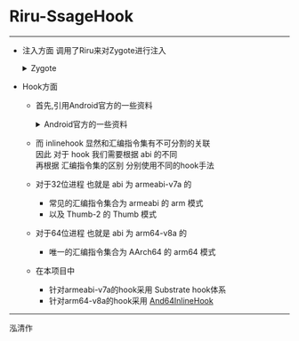 # Riru-SsageHook
---
- 注入方面
调用了Riru来对Zygote进行注入
    <details>
    <summary>Zygote</summary>

    > 安卓下进程都是从Zygote fork的. <br>
    > 当注入so到Zygote后,之后启动的进程就都会带有这个so. <br>
    > 可以自己注入Zygote进程或者使用Riru这个模块. <br>

    </details>

- Hook方面

  - 首先,引用Android官方的一些资料
    <details>
    <summary>Android官方的一些资料</summary>

    > ---
    > - 使用原生代码时,硬件很重要.NDK 提供各种 ABI 供您选择,可让您确保针对正确的架构和 CPU 进行编译.<br>
    > - 不同的 Android 设备使用不同的 CPU,而不同的 CPU 支持不同的指令集.CPU 与指令集的每种组合都有专属的应用二进制接口 (ABI).<br>
        您可以通过多种方式检查代码中的 CPU 功能,但每种方式都需要做出不同的取舍.<br>
    > ---
    > **支持的 ABI** <br>
    > |ABI|支持的指令集|备注|
    > |----|----|----|
    > |armeabi-v7a|armeabi<br>Thumb-2<br>Thumb-2<br>VFPv3-D16|与 ARMv5/v6 设备不兼容|
    > |arm64-v8a|AArch64|| 
    > ---
    > **注:**
    > 由于本项目依赖于Riru对Zygote进行注入<br>
    > 而Zygote只有真机拥有<br>
    > 因此对于模拟器的x86构架所支持的abi进行省略<br>
    > 有兴趣的请参考[Android官方资料](https://developer.android.com/ndk/guides/arch?hl=zh-cn)
    >
    > ---
    > **ABI：使用预处理器的预定义宏** <br>
    > 通常，在构建时使用 #if defined 及以下各项确定 ABI 最为方便：<br>
    >   - 对于 32 位 ARM，使用 __arm__ <br>
    >   - 对于 64 位 ARM，使用 __aarch64__ <br>
    >   - 对于 32 位 X86，使用 __i386__ <br>
    >   - 对于 64 位 X86，使用 __x86_64__ <br>
    >
    > 请注意：32 位 X86 称为 __i386__，而不是 __x86__，这可能与您预想的有所不同！<br>
    >
    > ---

    </details>

  - 而 inlinehook 显然和汇编指令集有不可分割的关联<br>
  因此 对于 hook 我们需要根据 abi 的不同 <br>
  再根据 汇编指令集的区别 分别使用不同的hook手法 <br>
 
  - 对于32位进程 也就是 abi 为 armeabi-v7a 的
    - 常见的汇编指令集合为 armeabi 的 arm 模式
    - 以及 Thumb-2 的 Thumb 模式

  - 对于64位进程 也就是 abi 为 arm64-v8a 的
    - 唯一的汇编指令集合为 AArch64 的 arm64 模式

  - 在本项目中
    - 针对armeabi-v7a的hook采用 Substrate hook体系
    - 针对arm64-v8a的hook采用 [And64InlineHook](https://github.com/Rprop/And64InlineHook)


---
泓清作